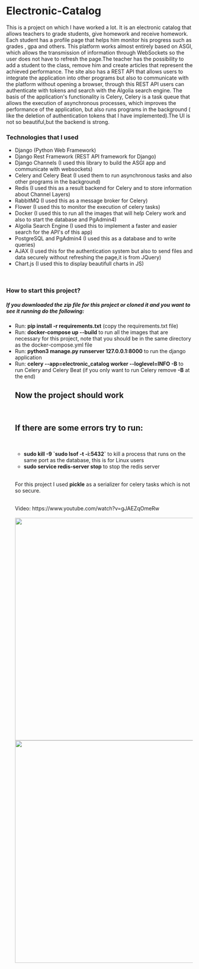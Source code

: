 # Electronic-Catalog

This is a project on which I have worked a lot. It is an electronic catalog that allows teachers to grade students, give homework and receive homework. Each student has a profile page that helps him monitor his progress such as grades , gpa and others. This platform works almost entirely based on ASGI, which allows the transmission of information through WebSockets so the user does not have to refresh the page.The teacher has the possibility to add a student to the class, remove him and create articles that represent the achieved performance. The site also has a REST API that allows users to integrate the application into other programs but also to communicate with the platform without opening a browser, through this REST API users can authenticate with tokens and search with the Algolia search engine. The basis of the application's functionality is Celery, Celery is a task queue that allows the execution of asynchronous processes, which improves the performance of the application, but also runs programs in the background ( like the deletion of authentication tokens that I have implemented).The UI is not so beautiful,but the backend is strong.

<h3>Technologies that I used</h3>

<ul>
  <li>Django (Python Web Framework)</li>
  <li>Django Rest Framework (REST API framework for Django)</li>
  <li>Django Channels (I used this library to build the ASGI app and communicate with websockets)</li>
  <li>Celery and Celery Beat (I used them to run asynchronous tasks and also other programs in the background)</li>
  <li>Redis (I used this as a result backend for Celery and to store information about Channel Layers)</li>
  <li>RabbitMQ (I used this as a message broker for Celery)</li>
  <li>Flower (I used this to monitor the execution of celery tasks)</li>
  <li>Docker (I used this to run all the images that will help Celery work and also to start the database and PgAdmin4)</li>
  <li>Algolia Search Engine (I used this to implement a faster and easier search for the API's of this app)</li>
  <li>PostgreSQL and PgAdmin4 (I used this as a database and to write queries)</li>
  <li>AJAX (I used this for the authentication system but also to send files and data securely without refreshing the page,it is from JQuery)</li>
  <li>Chart.js (I used this to display beautifull charts in JS)</li>
</ul>
<br>
<h3>How to start this project?</h3>
<h5>If you downloaded the zip file for this project or cloned it and you want to see it running do the following: </h5>
<ul>
  <li>Run: <b>pip install -r requirements.txt</b> (copy the requirements.txt file)</li>
  <li>Run: <b>docker-compose up --build</b> to run all the images that are necessary for this project, note that you should be in the same directory as the docker-compose.yml file</li>
  <li>Run: <b>python3 manage.py runserver 127.0.0.1:8000</b> to run the django application</li>
  <li>Run: <b>celery --app=electronic_catalog worker --loglevel=INFO -B</b> to run Celery and Celery Beat (if you only want to run Celery remove <b>-B</b> at the end)</li>
  <h2>Now the project should work</h2>
  <br>
  <h2>If there are some errors try to run:</h2>
  <br>
  <ul>
    <li><b>sudo kill -9 `sudo lsof -t -i:5432`</b> to kill a process that runs on the same port as the database, this is for Linux users</li>
    <li><b>sudo service redis-server stop</b> to stop the redis server</li>
  </ul>
  <br>
  <p>For this project I used <b>pickle</b> as a serializer for celery tasks which is not so secure.</p>
  <br>
Video: https://www.youtube.com/watch?v=gJAEZqOmeRw
  <br>
  <br>
<img width="600" src="https://i.postimg.cc/Fs0QwRjg/Screenshot-from-2024-03-15-20-01-53.png">
<img width="600" src = "https://i.postimg.cc/XY867z1r/Screenshot-from-2024-03-15-20-02-37.png">
